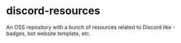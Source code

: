 # discord-resources
An OSS repository with a bunch of resources related to Discord like - badges, bot website template, etc.
